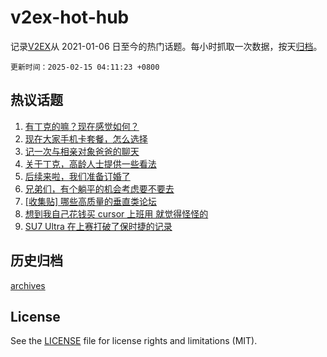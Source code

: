 # v2ex-hot-hub

 记录[V2EX](https://www.v2ex.com/)从 2021-01-06 日至今的热门话题。每小时抓取一次数据，按天[归档](archives)。

`更新时间：2025-02-15 04:11:23 +0800`

## 热议话题

1. [有丁克的嘛？现在感觉如何？](https://www.v2ex.com/t/1111404)
1. [现在大家手机卡套餐，怎么选择](https://www.v2ex.com/t/1111343)
1. [记一次与相亲对象爸爸的聊天](https://www.v2ex.com/t/1111487)
1. [关于丁克，高龄人士提供一些看法](https://www.v2ex.com/t/1111485)
1. [后续来啦，我们准备订婚了](https://www.v2ex.com/t/1111511)
1. [兄弟们，有个躺平的机会考虑要不要去](https://www.v2ex.com/t/1111415)
1. [[收集贴] 哪些高质量的垂直类论坛](https://www.v2ex.com/t/1111354)
1. [想到我自己花钱买 cursor 上班用 就觉得怪怪的](https://www.v2ex.com/t/1111465)
1. [SU7 Ultra 在上赛打破了保时捷的记录](https://www.v2ex.com/t/1111381)

## 历史归档

[archives](archives)

## License

See the [LICENSE](LICENSE) file for license rights and limitations (MIT).
